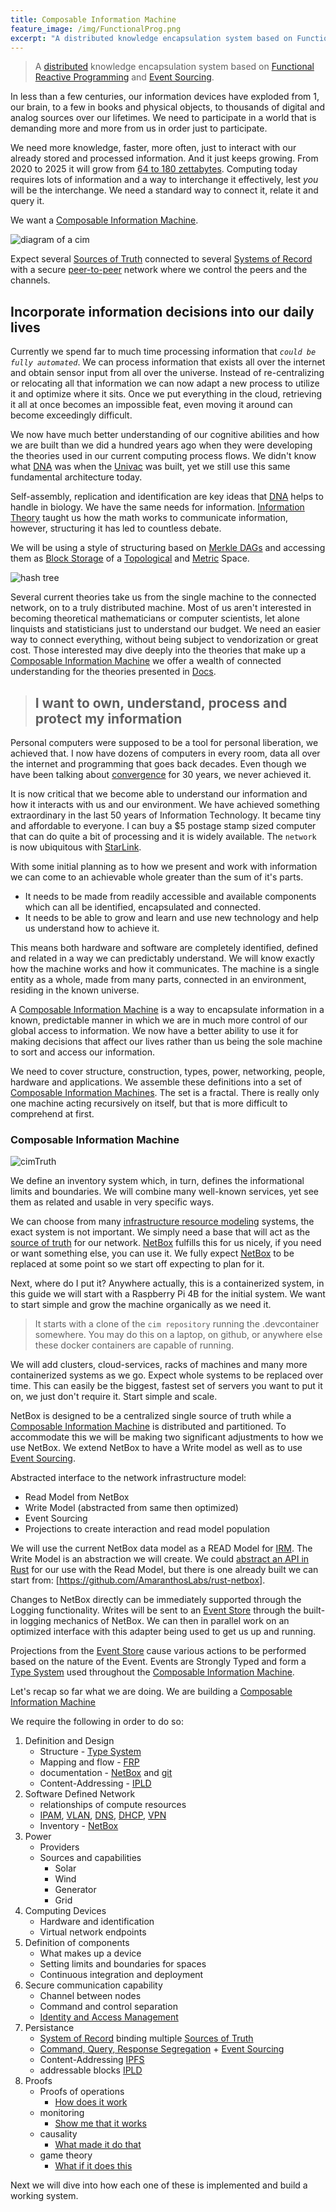 ```yaml
---
title: Composable Information Machine
feature_image: /img/FunctionalProg.png
excerpt: "A distributed knowledge encapsulation system based on Functional Reactive Programming and Event Sourcing"
---
```

> A [distributed](https://www.splunk.com/en_us/data-insider/what-are-distributed-systems.html) knowledge encapsulation system based on [Functional Reactive Programming](https://codedocs.org/what-is/functional-reactive-programming) and [Event Sourcing](https://www.eventstore.com/blog/what-is-event-sourcing).

In less than a few centuries, our information devices have exploded from 1, our brain, to a few in books and physical objects, to thousands of digital and analog sources over our lifetimes. We need to participate in a world that is demanding more and more from us in order just to participate. 

We need more knowledge, faster, more often, just to interact with our already stored and processed information. And it just keeps growing. From 2020 to 2025 it will grow from [64 to 180 zettabytes](https://www.statista.com/statistics/871513/worldwide-data-created/). Computing today requires lots of information and a way to interchange it effectively, lest *you* will be the interchange. We need a standard way to connect it, relate it and query it.

We want a [Composable Information Machine](/doc/cim).

![diagram of a cim](/img/cim.svg)

Expect several [Sources of Truth](/doc/sot) connected to several [Systems of Record](/doc/sor) with a secure [peer-to-peer](https://www.merriam-webster.com/dictionary/peer-to-peer) network where we control the peers and the channels.

## Incorporate information decisions into our daily lives

Currently we spend far to much time processing information that *`could be fully automated`*. We can process information that exists all over the internet and obtain sensor input from all over the universe. Instead of re-centralizing or relocating all that information we can now adapt a new process to utilize it and optimize where it sits. Once we put everything in the cloud, retrieving it all at once becomes an impossible feat, even moving it around can become exceedingly difficult.

We now have much better understanding of our cognitive abilities and how we are built than we did a hundred years ago when they were developing the theories used in our current computing process flows. We didn't know what [DNA](https://medlineplus.gov/genetics/understanding/basics/dna/) was when the [Univac](https://ethw.org/UNIVAC) was built, yet we still use this same fundamental architecture today.

Self-assembly, replication and identification are key ideas that [DNA](/doc/dna) helps to handle in biology. We have the same needs for information. [Information Theory](/doc/information-theory) taught us how the math works to communicate information, however, structuring it has led to countless debate.

We will be using a style of structuring based on [Merkle DAGs](https://proto.school/merkle-dags) and accessing them as [Block Storage](https://docs.ipfs.tech/how-to/work-with-blocks/) of a [Topological](https://ncatlab.org/nlab/show/topological+space) and [Metric](https://ncatlab.org/nlab/show/metric+space) Space. 

![hash tree](/img/hashTree.svg)

Several current theories take us from the single machine to the connected network, on to a truly distributed machine.  Most of us aren't interested in becoming theoretical mathematicians or computer scientists, let alone linquists and statisticians just to understand our budget. We need an easier way to connect everything, without being subject to vendorization or great cost. Those interested may dive deeply into the theories that make up a [Composable Information Machine](/doc/cim) we offer a wealth of connected understanding for the theories presented in [Docs](/doc).

> ## I want to own, understand, process and protect my information

Personal computers were supposed to be a tool for personal liberation, we achieved that. I now have dozens of computers in every room, data all over the internet and programming that goes back decades. Even though we have been talking about [convergence](/doc/convergence) for 30 years, we never achieved it.

It is now critical that we become able to understand our information and how it interacts with us and our environment.  We have achieved something extraordinary in the last 50 years of Information Technology. It became tiny and affordable to everyone. I can buy a $5 postage stamp sized computer that can do quite a bit of processing and it is widely available. The `network` is now ubiquitous with [StarLink](https://starlink.com).

With some initial planning as to how we present and work with information we can come to an achievable whole greater than the sum of it's parts. 
   * It needs to be made from readily accessible and available components which can all be identified, encapsulated and connected. 
   * It needs to be able to grow and learn and use new technology and help us understand how to achieve it.

This means both hardware and software are completely identified, defined and related in a way we can predictably understand. We will know exactly how the machine works and how it communicates. The machine is a single entity as a whole, made from many parts, connected in an environment, residing in the known universe.

A [Composable Information Machine](/doc/cim) is a way to encapsulate information in a known, predictable manner in which we are in much more control of our global access to information. We now have a better ability to use it for making decisions that affect our lives rather than us being the sole machine to sort and access our information.

We need to cover structure, construction, types, power, networking, people, hardware and applications.  We assemble these definitions into a set of [Composable Information Machines](/doc/cim). The set is a fractal. There is really only one machine acting recursively on itself, but that is more difficult to comprehend at first.

### Composable Information Machine

![cimTruth](/img/cimState.png)

We define an inventory system which, in turn, defines the informational limits and boundaries. We will combine many well-known services, yet see them as related and usable in very specific ways.

We can choose from many [infrastructure resource modeling](/doc/irm) systems, the exact system is not important. We simply need a base that will act as the [source of truth](https://en.wikipedia.org/wiki/Single_source_of_truth) for our network. [NetBox](https://docs.netbox.dev/en/stable/) fulfills this for us nicely, if you need or want something else, you can use it. We fully expect [NetBox](https://docs.netbox.dev/en/stable/) to be replaced at some point so we start off expecting to plan for it.  

Next, where do I put it? Anywhere actually, this is a containerized system, in this guide we will start with a Raspberry Pi 4B for the initial system. We want to start simple and grow the machine organically as we need it. 

> It starts with a clone of the `cim repository` running the .devcontainer somewhere. You may do this on a laptop, on github, or anywhere else these docker containers are capable of running.

We will add clusters, cloud-services, racks of machines and many more containerized systems as we go. Expect whole systems to be replaced over time. This can easily be the biggest, fastest set of servers you want to put it on, we just don't require it. Start simple and scale.

NetBox is designed to be a centralized single source of truth while a [Composable Information Machine](/doc/cim) is distributed and partitioned. To accommodate this we will be making two significant adjustments to how we use NetBox. We extend NetBox to have a Write model as well as to use [Event Sourcing](/doc/event-sourcing).

Abstracted interface to the network infrastructure model: 

   * Read Model from NetBox
   * Write Model (abstracted from same then optimized)
   * Event Sourcing
   * Projections to create interaction and read model population

We will use the current NetBox data model as a READ Model for [IRM](/doc/irm). The Write Model is an abstraction we will create. We could [abstract an API in Rust](https://openapi-generator.tech/docs/generators/rust/) for our use with the Read Model, but there is one already built we can start from: [https://github.com/AmaranthosLabs/rust-netbox]. 

Changes to NetBox directly can be immediately supported through the Logging functionality. Writes will be sent to an [Event Store](/doc/event-store) through the built-in logging mechanics of NetBox. We can then in parallel work on an optimized interface with this adapter being used to get us up and running.

Projections from the [Event Store](/doc/event-store) cause various actions to be performed based on the nature of the Event. Events are Strongly Typed and form a [Type System](/doc/type-system.md) used throughout the [Composable Information Machine](/doc/cim).

Let's recap so far what we are doing.
We are building a [Composable Information Machine](/doc/cim)

We require the following in order to do so:

   1. Definition and Design
      * Structure - [Type System](http://lucacardelli.name/Papers/TypeSystems.pdf)
      * Mapping and flow - [FRP](http://neilsculthorpe.com/publications/safe-efficient-FRP.pdf)
      * documentation - [NetBox](https://docs.netbox.dev/en/stable/) and [git](https://git-scm.com)
      * Content-Addressing - [IPLD](https://ipld.io)
   2. Software Defined Network
      * relationships of compute resources
      * [IPAM](https://www.infoblox.com/glossary/ipam-ip-address-management/), [VLAN](https://www.guru99.com/vlan-definition-types-advantages.html), [DNS](https://www.cloudflare.com/learning/dns/what-is-dns/), [DHCP](https://www.lifewire.com/what-is-dhcp-2625848), [VPN](https://www.cisco.com/c/en/us/products/security/vpn-endpoint-security-clients/what-is-vpn.html)
      * Inventory - [NetBox](https://docs.netbox.dev/en/stable/)
   3. Power
      * Providers
      * Sources and capabilities
         * Solar
         * Wind
         * Generator
         * Grid
   4. Computing Devices
      * Hardware and identification
      * Virtual network endpoints  
   5. Definition of components
      * What makes up a device
      * Setting limits and boundaries for spaces
      * Continuous integration and deployment
   6. Secure communication capability
      * Channel between nodes
      * Command and control separation
      * [Identity and Access Management](https://webofidentity.com/blog/self-sovereign-digital-identity/)
   7. Persistance
      * [System of Record](/doc/sor) binding multiple [Sources of Truth](/doc/sot)
      * [Command, Query, Response Segregation](https://www.geeksforgeeks.org/what-is-cqrs/) + [Event Sourcing](/doc/event-sourcing.md)  
      * Content-Addressing [IPFS](https://ipfs.io)  
      * addressable blocks [IPLD](https://ipld.io)
   8. Proofs
      * Proofs of operations
        * [How does it work](https://typedefs.com/)
      * monitoring
        * [Show me that it works](https://checkmk.com/)
      * causality
        * [What made it do that](https://www.amazon.com/Book-Why-Science-Cause-Effect/dp/046509760X)
      * game theory
        * [What if it does this](https://arxiv.org/abs/1711.07059v2)

Next we will dive into how each one of these is implemented and build a working system.
